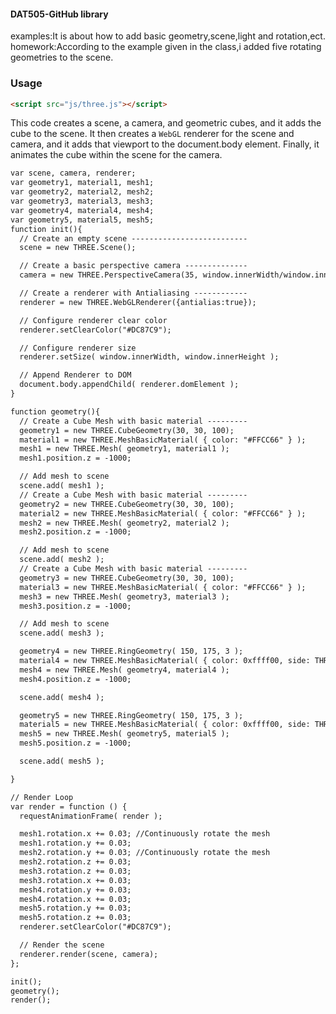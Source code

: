 #### DAT505-GitHub library ####
examples:It is about how to add basic geometry,scene,light and rotation,ect.
homework:According to the example given in the class,i added five rotating geometries to the scene.

### Usage ###
```html
<script src="js/three.js"></script>
```
This code creates a scene, a camera, and  geometric cubes, and it adds the cube to the scene. It then creates a `WebGL` renderer for the scene and camera, and it adds that viewport to the document.body element. Finally, it animates the cube within the scene for the camera.

```html
var scene, camera, renderer;
var geometry1, material1, mesh1;
var geometry2, material2, mesh2;
var geometry3, material3, mesh3;
var geometry4, material4, mesh4;
var geometry5, material5, mesh5;
function init(){
  // Create an empty scene --------------------------
  scene = new THREE.Scene();

  // Create a basic perspective camera --------------
  camera = new THREE.PerspectiveCamera(35, window.innerWidth/window.innerHeight, 300, 10000 );

  // Create a renderer with Antialiasing ------------
  renderer = new THREE.WebGLRenderer({antialias:true});

  // Configure renderer clear color
  renderer.setClearColor("#DC87C9");

  // Configure renderer size
  renderer.setSize( window.innerWidth, window.innerHeight );

  // Append Renderer to DOM
  document.body.appendChild( renderer.domElement );
}

function geometry(){
  // Create a Cube Mesh with basic material ---------
  geometry1 = new THREE.CubeGeometry(30, 30, 100);
  material1 = new THREE.MeshBasicMaterial( { color: "#FFCC66" } );
  mesh1 = new THREE.Mesh( geometry1, material1 );
  mesh1.position.z = -1000;

  // Add mesh to scene
  scene.add( mesh1 );
  // Create a Cube Mesh with basic material ---------
  geometry2 = new THREE.CubeGeometry(30, 30, 100);
  material2 = new THREE.MeshBasicMaterial( { color: "#FFCC66" } );
  mesh2 = new THREE.Mesh( geometry2, material2 );
  mesh2.position.z = -1000;

  // Add mesh to scene
  scene.add( mesh2 );
  // Create a Cube Mesh with basic material ---------
  geometry3 = new THREE.CubeGeometry(30, 30, 100);
  material3 = new THREE.MeshBasicMaterial( { color: "#FFCC66" } );
  mesh3 = new THREE.Mesh( geometry3, material3 );
  mesh3.position.z = -1000;

  // Add mesh to scene
  scene.add( mesh3 );

  geometry4 = new THREE.RingGeometry( 150, 175, 3 );
  material4 = new THREE.MeshBasicMaterial( { color: 0xffff00, side: THREE.DoubleSide } );
  mesh4 = new THREE.Mesh( geometry4, material4 );
  mesh4.position.z = -1000;

  scene.add( mesh4 );

  geometry5 = new THREE.RingGeometry( 150, 175, 3 );
  material5 = new THREE.MeshBasicMaterial( { color: 0xffff00, side: THREE.DoubleSide } );
  mesh5 = new THREE.Mesh( geometry5, material5 );
  mesh5.position.z = -1000;

  scene.add( mesh5 );

}

// Render Loop
var render = function () {
  requestAnimationFrame( render );

  mesh1.rotation.x += 0.03; //Continuously rotate the mesh
  mesh1.rotation.y += 0.03;
  mesh2.rotation.y += 0.03; //Continuously rotate the mesh
  mesh2.rotation.z += 0.03;
  mesh3.rotation.z += 0.03;
  mesh3.rotation.x += 0.03;
  mesh4.rotation.y += 0.03;
  mesh4.rotation.x += 0.03;
  mesh5.rotation.y += 0.03;
  mesh5.rotation.z += 0.03;
  renderer.setClearColor("#DC87C9");

  // Render the scene
  renderer.render(scene, camera);
};

init();
geometry();
render();
```
